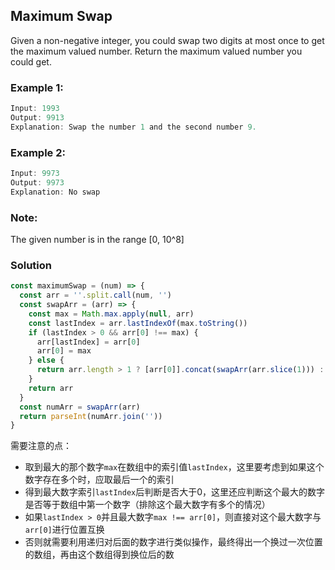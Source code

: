 ## Maximum Swap

Given a non-negative integer, you could swap two digits at most once to get the maximum valued number. Return the maximum valued number you could get.

### Example 1:

```javascript
Input: 1993
Output: 9913
Explanation: Swap the number 1 and the second number 9.
```

### Example 2:

```javascript
Input: 9973
Output: 9973
Explanation: No swap
```

### Note:

The given number is in the range [0, 10^8]

### Solution

```javascript
const maximumSwap = (num) => {
  const arr = ''.split.call(num, '')
  const swapArr = (arr) => {
    const max = Math.max.apply(null, arr)
    const lastIndex = arr.lastIndexOf(max.toString())
    if (lastIndex > 0 && arr[0] !== max) {
      arr[lastIndex] = arr[0]
      arr[0] = max
    } else {
      return arr.length > 1 ? [arr[0]].concat(swapArr(arr.slice(1))) : arr
    }
    return arr
  }
  const numArr = swapArr(arr)
  return parseInt(numArr.join(''))
}
```

需要注意的点：

- 取到最大的那个数字`max`在数组中的索引值`lastIndex`，这里要考虑到如果这个数字存在多个时，应取最后一个的索引
- 得到最大数字索引`lastIndex`后判断是否大于0，这里还应判断这个最大的数字是否等于数组中第一个数字（排除这个最大数字有多个的情况）
- 如果`lastIndex > 0`并且最大数字`max !== arr[0]`，则直接对这个最大数字与`arr[0]`进行位置互换
- 否则就需要利用递归对后面的数字进行类似操作，最终得出一个换过一次位置的数组，再由这个数组得到换位后的数
